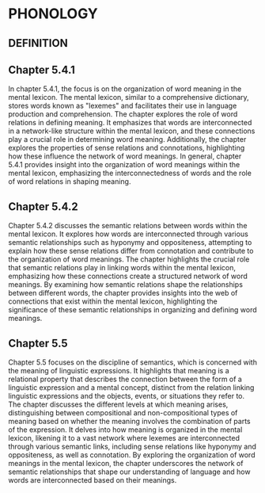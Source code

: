 # PHONOLOGY 
## DEFINITION 

## Chapter 5.4.1

In chapter 5.4.1, the focus is on the organization of word meaning in the mental lexicon. The mental lexicon, similar to a comprehensive dictionary, stores words known as "lexemes" and facilitates their use in language production and comprehension. The chapter explores the role of word relations in defining meaning. It emphasizes that words are interconnected in a network-like structure within the mental lexicon, and these connections play a crucial role in determining word meaning. Additionally, the chapter explores the properties of sense relations and connotations, highlighting how these influence the network of word meanings. In general, chapter 5.4.1 provides insight into the organization of word meanings within the mental lexicon, emphasizing the interconnectedness of words and the role of word relations in shaping meaning.

## Chapter 5.4.2

Chapter 5.4.2 discusses the semantic relations between words within the mental lexicon. It explores how words are interconnected through various semantic relationships such as hyponymy and oppositeness, attempting to explain how these sense relations differ from connotation and contribute to the organization of word meanings. The chapter highlights the crucial role that semantic relations play in linking words within the mental lexicon, emphasizing how these connections create a structured network of word meanings. By examining how semantic relations shape the relationships between different words, the chapter provides insights into the web of connections that exist within the mental lexicon, highlighting the significance of these semantic relationships in organizing and defining word meanings.

## Chapter 5.5

Chapter 5.5 focuses on the discipline of semantics, which is concerned with the meaning of linguistic expressions. It highlights that meaning is a relational property that describes the connection between the form of a linguistic expression and a mental concept, distinct from the relation linking linguistic expressions and the objects, events, or situations they refer to. The chapter discusses the different levels at which meaning arises, distinguishing between compositional and non-compositional types of meaning based on whether the meaning involves the combination of parts of the expression. It delves into how meaning is organized in the mental lexicon, likening it to a vast network where lexemes are interconnected through various semantic links, including sense relations like hyponymy and oppositeness, as well as connotation. By exploring the organization of word meanings in the mental lexicon, the chapter underscores the network of semantic relationships that shape our understanding of language and how words are interconnected based on their meanings.